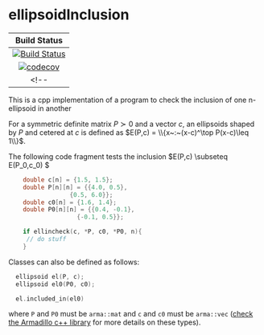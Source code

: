 # ellipsoidInclusion

| **Build Status** |
|:----------------:|
| [![Build Status][build-img]][build-url] |
| [![codecov][codecov-img]][codecov-url] |
<!-- |  [![Codecov branch][codecov-img]][codecov-url] | -->
[build-img]: https://github.com/egidioln/ellipsoidInclusion/workflows/CMake/badge.svg?branch=main
[build-url]: https://github.com/egidioln/ellipsoidInclusion/actions?query=workflow%3ACMake
[codecov-img]: https://codecov.io/gh/egidioln/ellipsoidInclusion/branch/main/graph/badge.svg?token=8DUhQe22qD
[codecov-url]: https://codecov.io/gh/egidioln/ellipsoidInclusion
This is a cpp  implementation of a program to check the inclusion of one n-ellipsoid in another

For a symmetric definite matrix $P\succ0$ and a vector $c$, an ellipsoids shaped by $P$ and cetered at $c$ is defined as $E(P,c) = \\{x~:~(x-c)^\top P(x-c)\leq 1\\}$.

The following code fragment tests the inclusion $E(P,c) \subseteq E(P_0,c_0) $

```cpp
    double c[n] = {1.5, 1.5};
    double P[n][n] = {{4.0, 0.5},       
                 {0.5, 6.0}};
    double c0[n] = {1.6, 1.4};
    double P0[n][n] = {{0.4, -0.1},
                   {-0.1, 0.5}};

    if ellincheck(c, *P, c0, *P0, n){
     // do stuff
    }
```

Classes can also be defined as follows:

```cpp
  ellipsoid el(P, c);
  ellipsoid el0(P0, c0);

  el.included_in(el0)

```
where `P` and `P0` must be `arma::mat` and `c` and `c0` must be `arma::vec` ([check the Armadillo c++ library](https://arma.sourceforge.net/docs.html) for more details on these types).


